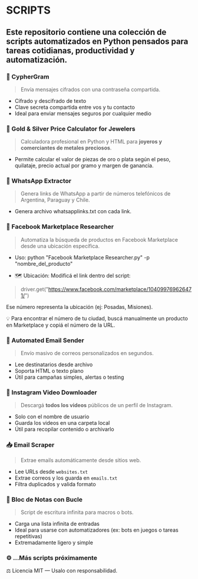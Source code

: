 # SCRIPTS 

Este repositorio contiene una colección de **scripts automatizados en Python** pensados para tareas cotidianas, productividad y automatización. 
---

### 🔐 CypherGram
> Envía mensajes cifrados con una contraseña compartida. 

- Cifrado y descifrado de texto
- Clave secreta compartida entre vos y tu contacto
- Ideal para enviar mensajes seguros por cualquier medio

### 💍 Gold & Silver Price Calculator for Jewelers

> Calculadora profesional en Python y HTML para **joyeros y comerciantes de metales preciosos**.

- Permite calcular el valor de piezas de oro o plata según el peso, quilataje, precio actual por gramo y margen de ganancia.

### 📲 WhatsApp Extractor

> Genera links de WhatsApp a partir de números telefónicos de Argentina, Paraguay y Chile.

- Genera archivo whatsapplinks.txt con cada link.

### 🛒 Facebook Marketplace Researcher

> Automatiza la búsqueda de productos en Facebook Marketplace desde una ubicación específica.

- Uso: python "Facebook Marketplace Researcher.py" -p "nombre_del_producto"

- 🗺 Ubicación: Modificá el link dentro del script:

 > driver.get("https://www.facebook.com/marketplace/104099769626471/")

Ese número representa la ubicación (ej: Posadas, Misiones).

💡 Para encontrar el número de tu ciudad, buscá manualmente un producto en Marketplace y copiá el número de la URL.

### 📧 Automated Email Sender
> Envío masivo de correos personalizados en segundos.

- Lee destinatarios desde archivo
- Soporta HTML o texto plano
- Útil para campañas simples, alertas o testing

### 📸 Instagram Video Downloader
> Descargá **todos los videos** públicos de un perfil de Instagram.

- Solo con el nombre de usuario
- Guarda los videos en una carpeta local
- Útil para recopilar contenido o archivarlo

### 📥 Email Scraper
> Extrae emails automáticamente desde sitios web.

- Lee URLs desde `websites.txt`
- Extrae correos y los guarda en `emails.txt`
- Filtra duplicados y valida formato

### 📝 Bloc de Notas con Bucle
> Script de escritura infinita para macros o bots.

- Carga una lista infinita de entradas
- Ideal para usarse con automatizadores (ex: bots en juegos o tareas repetitivas)
- Extremadamente ligero y simple

### ⚙️ ...Más scripts próximamente

⚖️ Licencia
MIT — Usalo con responsabilidad.


